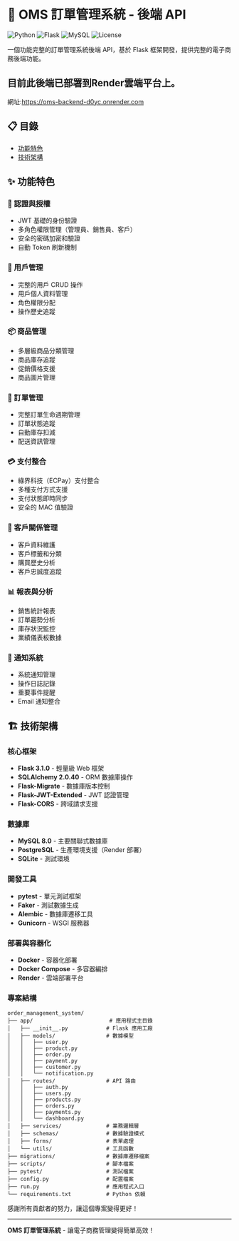 # 🛒 OMS 訂單管理系統 - 後端 API

![Python](https://img.shields.io/badge/Python-3.12-blue.svg)
![Flask](https://img.shields.io/badge/Flask-3.1.0-green.svg)
![MySQL](https://img.shields.io/badge/MySQL-8.0-orange.svg)
![License](https://img.shields.io/badge/License-MIT-yellow.svg)

一個功能完整的訂單管理系統後端 API，基於 Flask 框架開發，提供完整的電子商務後端功能。

## 目前此後端已部署到Render雲端平台上。

網址:https://oms-backend-d0yc.onrender.com

## 📋 目錄

- [功能特色](#-功能特色)
- [技術架構](#-技術架構)


## ✨ 功能特色

### 🔐 認證與授權
- JWT 基礎的身份驗證
- 多角色權限管理（管理員、銷售員、客戶）
- 安全的密碼加密和驗證
- 自動 Token 刷新機制

### 👥 用戶管理
- 完整的用戶 CRUD 操作
- 用戶個人資料管理
- 角色權限分配
- 操作歷史追蹤

### 📦 商品管理
- 多層級商品分類管理
- 商品庫存追蹤
- 促銷價格支援
- 商品圖片管理

### 🛒 訂單管理
- 完整訂單生命週期管理
- 訂單狀態追蹤
- 自動庫存扣減
- 配送資訊管理

### 💳 支付整合
- 綠界科技（ECPay）支付整合
- 多種支付方式支援
- 支付狀態即時同步
- 安全的 MAC 值驗證

### 👤 客戶關係管理
- 客戶資料維護
- 客戶標籤和分類
- 購買歷史分析
- 客戶忠誠度追蹤

### 📊 報表與分析
- 銷售統計報表
- 訂單趨勢分析
- 庫存狀況監控
- 業績儀表板數據

### 🔔 通知系統
- 系統通知管理
- 操作日誌記錄
- 重要事件提醒
- Email 通知整合

## 🏗️ 技術架構

### 核心框架
- **Flask 3.1.0** - 輕量級 Web 框架
- **SQLAlchemy 2.0.40** - ORM 數據庫操作
- **Flask-Migrate** - 數據庫版本控制
- **Flask-JWT-Extended** - JWT 認證管理
- **Flask-CORS** - 跨域請求支援

### 數據庫
- **MySQL 8.0** - 主要關聯式數據庫
- **PostgreSQL** - 生產環境支援（Render 部署）
- **SQLite** - 測試環境

### 開發工具
- **pytest** - 單元測試框架
- **Faker** - 測試數據生成
- **Alembic** - 數據庫遷移工具
- **Gunicorn** - WSGI 服務器

### 部署與容器化
- **Docker** - 容器化部署
- **Docker Compose** - 多容器編排
- **Render** - 雲端部署平台


### 專案結構

```
order_management_system/
├── app/                        # 應用程式主目錄
│   ├── __init__.py            # Flask 應用工廠
│   ├── models/                # 數據模型
│   │   ├── user.py
│   │   ├── product.py
│   │   ├── order.py
│   │   ├── payment.py
│   │   ├── customer.py
│   │   └── notification.py
│   ├── routes/                # API 路由
│   │   ├── auth.py
│   │   ├── users.py
│   │   ├── products.py
│   │   ├── orders.py
│   │   ├── payments.py
│   │   └── dashboard.py
│   ├── services/              # 業務邏輯層
│   ├── schemas/               # 數據驗證模式
│   ├── forms/                 # 表單處理
│   └── utils/                 # 工具函數
├── migrations/                # 數據庫遷移檔案
├── scripts/                   # 腳本檔案
├── pytest/                    # 測試檔案
├── config.py                  # 配置檔案
├── run.py                     # 應用程式入口
└── requirements.txt           # Python 依賴
```


感謝所有貢獻者的努力，讓這個專案變得更好！

---

**OMS 訂單管理系統** - 讓電子商務管理變得簡單高效！
